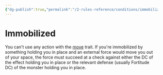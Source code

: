 ```yaml
---
{"dg-publish":true,"permalink":"/2-rules-reference/conditions/immobilized/","noteIcon":""}
---
```


# Immobilized

You can't use any action with the [move](https://2e.aonprd.com/Traits.aspx?ID=114) trait. If you're immobilized by something holding you in place and an external force would move you out of your space, the force must succeed at a check against either the DC of the effect holding you in place or the relevant defense (usually Fortitude DC) of the monster holding you in place.